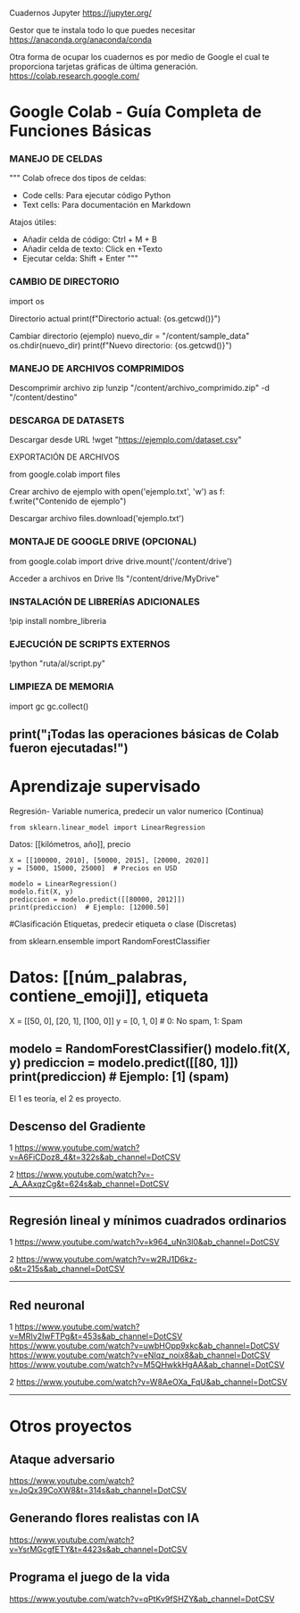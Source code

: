 Cuadernos Jupyter
https://jupyter.org/

Gestor que te instala todo lo que puedes necesitar
https://anaconda.org/anaconda/conda

Otra forma de ocupar los cuadernos es por medio de Google el cual te proporciona tarjetas gráficas de última generación.
https://colab.research.google.com/ 

# Google Colab - Guía Completa de Funciones Básicas


### MANEJO DE CELDAS

"""
Colab ofrece dos tipos de celdas:
- Code cells: Para ejecutar código Python
- Text cells: Para documentación en Markdown

Atajos útiles:
- Añadir celda de código: Ctrl + M + B
- Añadir celda de texto: Click en +Texto
- Ejecutar celda: Shift + Enter
"""

### CAMBIO DE DIRECTORIO

import os

Directorio actual
print(f"Directorio actual: {os.getcwd()}")

Cambiar directorio (ejemplo)
nuevo_dir = "/content/sample_data"
os.chdir(nuevo_dir)
print(f"Nuevo directorio: {os.getcwd()}")


### MANEJO DE ARCHIVOS COMPRIMIDOS

Descomprimir archivo zip
!unzip "/content/archivo_comprimido.zip" -d "/content/destino"

### DESCARGA DE DATASETS

Descargar desde URL
!wget "https://ejemplo.com/dataset.csv"

EXPORTACIÓN DE ARCHIVOS

from google.colab import files

Crear archivo de ejemplo
with open('ejemplo.txt', 'w') as f:
    f.write("Contenido de ejemplo")

Descargar archivo
files.download('ejemplo.txt')

### MONTAJE DE GOOGLE DRIVE (OPCIONAL)

from google.colab import drive
drive.mount('/content/drive')

Acceder a archivos en Drive
!ls "/content/drive/MyDrive"


### INSTALACIÓN DE LIBRERÍAS ADICIONALES

!pip install nombre_libreria

### EJECUCIÓN DE SCRIPTS EXTERNOS

!python "ruta/al/script.py"

### LIMPIEZA DE MEMORIA

import gc
gc.collect()

print("¡Todas las operaciones básicas de Colab fueron ejecutadas!")
------------------------------------------------------------------------------------------------------------

# Aprendizaje supervisado
Regresión- Variable numerica, predecir un valor numerico (Continua)

    from sklearn.linear_model import LinearRegression

Datos: [[kilómetros, año]], precio
````
X = [[100000, 2010], [50000, 2015], [20000, 2020]]
y = [5000, 15000, 25000]  # Precios en USD

modelo = LinearRegression()
modelo.fit(X, y)
prediccion = modelo.predict([[80000, 2012]])
print(prediccion)  # Ejemplo: [12000.50]
````

#Clasificación Etiquetas, predecir etiqueta o clase (Discretas)

from sklearn.ensemble import RandomForestClassifier

# Datos: [[núm_palabras, contiene_emoji]], etiqueta
X = [[50, 0], [20, 1], [100, 0]]
y = [0, 1, 0]  # 0: No spam, 1: Spam

modelo = RandomForestClassifier()
modelo.fit(X, y)
prediccion = modelo.predict([[80, 1]])
print(prediccion)  # Ejemplo: [1] (spam)
----------------------------------------------------------------------------------------------------------------------


El 1 es teoría, el 2 es proyecto.

## Descenso del Gradiente
1
https://www.youtube.com/watch?v=A6FiCDoz8_4&t=322s&ab_channel=DotCSV


2
https://www.youtube.com/watch?v=-_A_AAxqzCg&t=624s&ab_channel=DotCSV


----------------------------------------------------------------------------------------------------------------------

## Regresión lineal y mínimos cuadrados ordinarios
1
https://www.youtube.com/watch?v=k964_uNn3l0&ab_channel=DotCSV

2
https://www.youtube.com/watch?v=w2RJ1D6kz-o&t=215s&ab_channel=DotCSV


----------------------------------------------------------------------------------------------------------------------

## Red neuronal
1
https://www.youtube.com/watch?v=MRIv2IwFTPg&t=453s&ab_channel=DotCSV
https://www.youtube.com/watch?v=uwbHOpp9xkc&ab_channel=DotCSV
https://www.youtube.com/watch?v=eNIqz_noix8&ab_channel=DotCSV
https://www.youtube.com/watch?v=M5QHwkkHgAA&ab_channel=DotCSV

2
https://www.youtube.com/watch?v=W8AeOXa_FqU&ab_channel=DotCSV

----------------------------------------------------------------------------------------------------------------------

# Otros proyectos

## Ataque adversario
https://www.youtube.com/watch?v=JoQx39CoXW8&t=314s&ab_channel=DotCSV

## Generando flores realistas con IA
https://www.youtube.com/watch?v=YsrMGcgfETY&t=4423s&ab_channel=DotCSV

## Programa el juego de la vida
https://www.youtube.com/watch?v=qPtKv9fSHZY&ab_channel=DotCSV
